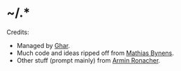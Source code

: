 ~/.*
====

Credits:

* Managed by [Ghar](https://github.com/philips/ghar).
* Much code and ideas ripped off from [Mathias Bynens](https://github.com/mathiasbynens/dotfiles).
* Other stuff (prompt mainly) from [Armin Ronacher](https://github.com/mitsuhiko/dotfiles).
